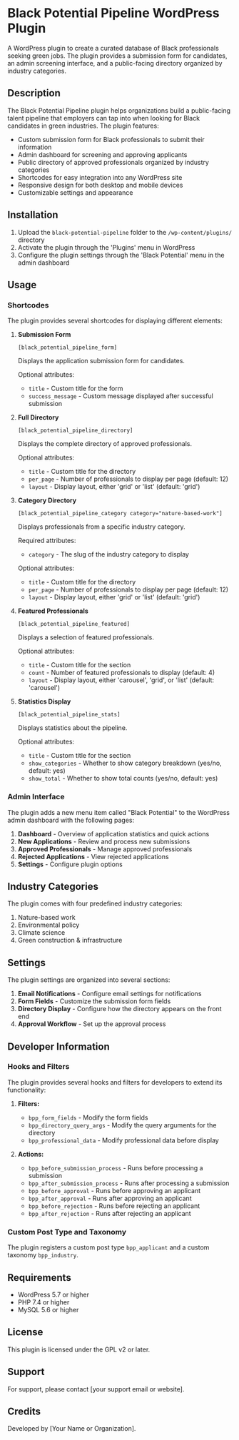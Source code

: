 # Black Potential Pipeline WordPress Plugin

A WordPress plugin to create a curated database of Black professionals seeking green jobs. The plugin provides a submission form for candidates, an admin screening interface, and a public-facing directory organized by industry categories.

## Description

The Black Potential Pipeline plugin helps organizations build a public-facing talent pipeline that employers can tap into when looking for Black candidates in green industries. The plugin features:

- Custom submission form for Black professionals to submit their information
- Admin dashboard for screening and approving applicants
- Public directory of approved professionals organized by industry categories
- Shortcodes for easy integration into any WordPress site
- Responsive design for both desktop and mobile devices
- Customizable settings and appearance

## Installation

1. Upload the `black-potential-pipeline` folder to the `/wp-content/plugins/` directory
2. Activate the plugin through the 'Plugins' menu in WordPress
3. Configure the plugin settings through the 'Black Potential' menu in the admin dashboard

## Usage

### Shortcodes

The plugin provides several shortcodes for displaying different elements:

1. **Submission Form**
   ```
   [black_potential_pipeline_form]
   ```
   Displays the application submission form for candidates.

   Optional attributes:
   - `title` - Custom title for the form
   - `success_message` - Custom message displayed after successful submission

2. **Full Directory**
   ```
   [black_potential_pipeline_directory]
   ```
   Displays the complete directory of approved professionals.

   Optional attributes:
   - `title` - Custom title for the directory
   - `per_page` - Number of professionals to display per page (default: 12)
   - `layout` - Display layout, either 'grid' or 'list' (default: 'grid')

3. **Category Directory**
   ```
   [black_potential_pipeline_category category="nature-based-work"]
   ```
   Displays professionals from a specific industry category.

   Required attributes:
   - `category` - The slug of the industry category to display

   Optional attributes:
   - `title` - Custom title for the directory
   - `per_page` - Number of professionals to display per page (default: 12)
   - `layout` - Display layout, either 'grid' or 'list' (default: 'grid')

4. **Featured Professionals**
   ```
   [black_potential_pipeline_featured]
   ```
   Displays a selection of featured professionals.

   Optional attributes:
   - `title` - Custom title for the section
   - `count` - Number of featured professionals to display (default: 4)
   - `layout` - Display layout, either 'carousel', 'grid', or 'list' (default: 'carousel')

5. **Statistics Display**
   ```
   [black_potential_pipeline_stats]
   ```
   Displays statistics about the pipeline.

   Optional attributes:
   - `title` - Custom title for the section
   - `show_categories` - Whether to show category breakdown (yes/no, default: yes)
   - `show_total` - Whether to show total counts (yes/no, default: yes)

### Admin Interface

The plugin adds a new menu item called "Black Potential" to the WordPress admin dashboard with the following pages:

1. **Dashboard** - Overview of application statistics and quick actions
2. **New Applications** - Review and process new submissions
3. **Approved Professionals** - Manage approved professionals
4. **Rejected Applications** - View rejected applications
5. **Settings** - Configure plugin options

## Industry Categories

The plugin comes with four predefined industry categories:

1. Nature-based work
2. Environmental policy
3. Climate science
4. Green construction & infrastructure

## Settings

The plugin settings are organized into several sections:

1. **Email Notifications** - Configure email settings for notifications
2. **Form Fields** - Customize the submission form fields
3. **Directory Display** - Configure how the directory appears on the front end
4. **Approval Workflow** - Set up the approval process

## Developer Information

### Hooks and Filters

The plugin provides several hooks and filters for developers to extend its functionality:

1. **Filters:**
   - `bpp_form_fields` - Modify the form fields
   - `bpp_directory_query_args` - Modify the query arguments for the directory
   - `bpp_professional_data` - Modify professional data before display

2. **Actions:**
   - `bpp_before_submission_process` - Runs before processing a submission
   - `bpp_after_submission_process` - Runs after processing a submission
   - `bpp_before_approval` - Runs before approving an applicant
   - `bpp_after_approval` - Runs after approving an applicant
   - `bpp_before_rejection` - Runs before rejecting an applicant
   - `bpp_after_rejection` - Runs after rejecting an applicant

### Custom Post Type and Taxonomy

The plugin registers a custom post type `bpp_applicant` and a custom taxonomy `bpp_industry`.

## Requirements

- WordPress 5.7 or higher
- PHP 7.4 or higher
- MySQL 5.6 or higher

## License

This plugin is licensed under the GPL v2 or later.

## Support

For support, please contact [your support email or website].

## Credits

Developed by [Your Name or Organization]. 